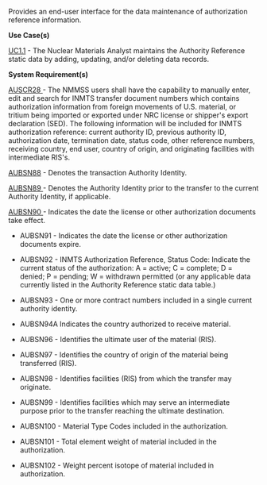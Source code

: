 Provides an end-user interface for the data maintenance of authorization reference information.

**Use Case(s)**

<a href="https://dev.azure.com/Link-Technologies/NMMSS%20Requirements/_workitems/edit/10/" target="_blank">UC1.1</a> - The Nuclear Materials Analyst maintains the Authority Reference static data by adding, updating, and/or deleting data records.

**System Requirement(s)**

<a href="https://dev.azure.com/Link-Technologies/NMMSS%20Requirements/_workitems/edit/373/" target="_blank">AUSCR28 </a> - The NMMSS users shall have the capability to manually enter, edit and search for INMTS transfer document numbers which contains authorization information from foreign movements of U.S. material, or tritium being imported or exported under NRC license or shipper's export declaration (SED). The following information will be included for INMTS authorization reference: current authority ID, previous authority ID, authorization date, termination date, status code, other reference numbers, receiving country, end user, country of origin, and originating facilities with intermediate RIS's.

<a href="https://dev.azure.com/Link-Technologies/NMMSS%20Requirements/_workitems/edit/374/" target="_blank">AUBSN88</a> - Denotes the transaction Authority Identity.

<a href="https://dev.azure.com/Link-Technologies/NMMSS%20Requirements/_workitems/edit/375/" target="_blank">AUBSN89 </a> - Denotes the Authority Identity prior to the transfer to the current Authority Identity, if applicable.

<a href="https://dev.azure.com/Link-Technologies/NMMSS%20Requirements/_workitems/edit/376/" target="_blank">AUBSN90 </a> - Indicates the date the license or other authorization documents take effect.


- AUBSN91 - Indicates the date the license or other authorization documents expire.

- AUBSN92 - INMTS Authorization Reference, Status Code: Indicate the current status of the authorization: A = active; C = complete; D = denied; P = pending; W = withdrawn permitted (or any applicable data currently listed in the Authority Reference static data table.)

- AUBSN93 - One or more contract numbers included in a single current authority identity.

- AUBSN94A Indicates the country authorized to receive material.

- AUBSN96 - Identifies the ultimate user of the material (RIS).

- AUBSN97 - Identifies the country of origin of the material being transferred (RIS).

- AUBSN98 - Identifies facilities (RIS) from which the transfer may originate.

- AUBSN99 - Identifies facilities which may serve an intermediate purpose prior to the transfer reaching the ultimate destination.

- AUBSN100 - Material Type Codes included in the authorization.

- AUBSN101 - Total element weight of material included in the authorization.

- AUBSN102 - Weight percent isotope of material included in authorization.